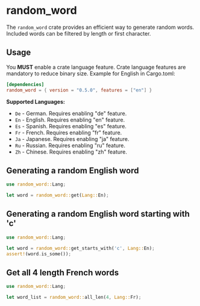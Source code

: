 # random_word

The `random_word` crate provides an efficient way to generate
random words. Included words can be filtered by length or
first character.

## Usage
You **MUST** enable a crate language feature.
Crate language features are mandatory to reduce binary size.
Example for English in Cargo.toml:
```toml
[dependencies]
random_word = { version = "0.5.0", features = ["en"] }
```

**Supported Languages:**
* `De` - German. Requires enabling "de" feature.
* `En` - English. Requires enabling "en" feature.
* `Es` - Spanish. Requires enabling "es" feature.
* `Fr` - French. Requires enabling "fr" feature.
* `Ja` - Japanese. Requires enabling "ja" feature.
* `Ru` - Russian. Requires enabling "ru" feature.
* `Zh` - Chinese. Requires enabling "zh" feature.

## Generating a random English word

```rust
use random_word::Lang;

let word = random_word::get(Lang::En);
```

## Generating a random English word starting with 'c'

```rust
use random_word::Lang;

let word = random_word::get_starts_with('c', Lang::En);
assert!(word.is_some());
```

## Get all 4 length French words

```rust
use random_word::Lang;

let word_list = random_word::all_len(4, Lang::Fr);
```